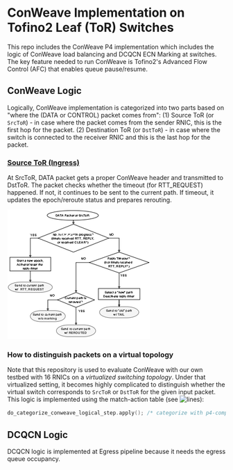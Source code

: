 # ConWeave Implementation on Tofino2 Leaf (ToR) Switches

This repo includes the ConWeave P4 implementation which includes the logic of ConWeave load balancing and DCQCN ECN Marking at switches.
The key feature needed to run ConWeave is Tofino2's Advanced Flow Control (AFC) that enables queue pause/resume. 

## ConWeave Logic

Logically, ConWeave implementation is categorized into two parts based on "where the (DATA or CONTROL) packet comes from":
(1) Source ToR (or `SrcToR`) - in case where the packet comes from the sender RNIC, this is the first hop for the packet.
(2) Destination ToR (or `DstToR`) - in case where the switch is connected to the receiver RNIC and this is the last hop for the packet.

### [Source ToR (Ingress)](https://github.com/conweave-project/conweave-p4/blob/1db645659574ffe15100bc4f3c75ba2e99548025/leaf_conweave/p4src/includes/conweave_ingress.p4#L88-L308)
At SrcToR, DATA packet gets a proper ConWeave header and transmitted to DstToR. The packet checks whether the timeout (for RTT_REQUEST) happened.
If not, it continues to be sent to the current path. If timeout, it updates the epoch/reroute status and prepares rerouting.

![ingress_srctor_workflow](figs/system-flowchart-rerouting.jpg)





### How to distinguish packets on a virtual topology
Note that this repository is used to evaluate ConWeave with our own testbed with 16 RNICs on a _virtualized switching topology_.
Under that virtualized setting, it becomes highly complicated to distinguish whether the virtual switch corresponds to `SrcToR` or `DstToR` for the given input packet. 
This logic is implemented using the match-action table (see ![lines](https://github.com/conweave-project/conweave-p4/blob/1db645659574ffe15100bc4f3c75ba2e99548025/leaf_conweave/p4src/includes/conweave_ingress.p4#L77-L78)):
```c
do_categorize_conweave_logical_step.apply(); /* categorize with p4-compiler-friendly coding (SrcToR/DstToR) */
```

## DCQCN Logic

DCQCN logic is implemented at Egress pipeline because it needs the egress queue occupancy. 
